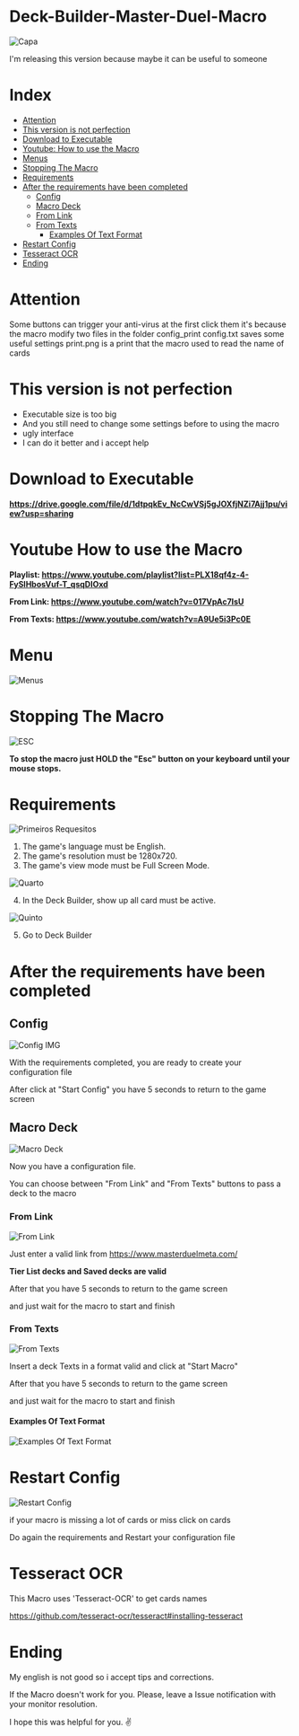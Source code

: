 # Deck-Builder-Master-Duel-Macro
![Capa](https://img.konami.com/yugioh/masterduel/images/logo.png)


I'm releasing this version because maybe it can be useful to someone


# Index

- [Attention](#attention)
- [This version is not perfection](#this-version-is-not-perfection)
- [Download to Executable](#download-to-executable)
- [Youtube: How to use the Macro](#youtube-how-to-use-the-macro)
- [Menus](#menu)
- [Stopping The Macro](#stopping-the-macro)
- [Requirements](#requirements)
- [After the requirements have been completed](#after-the-requirements-have-been-completed) 
  - [Config](#config)
  - [Macro Deck](#macro-deck)
  - [From Link](#from-link)
  - [From Texts](#from-texts)
    - [Examples Of Text Format](#examples-of-text-format)
- [Restart Config](#restart-config)
- [Tesseract OCR](#tesseract-ocr)
- [Ending](#ending)

 

# Attention
Some buttons can trigger your anti-virus at the first click them
it's because the macro modify two files in the folder config_print
config.txt saves some useful settings
print.png is a print that the macro used to read the name of cards


# This version is not perfection

- Executable size is too big 
- And you still need to change some settings before to using the macro
- ugly interface
- I can do it better and i accept help


# Download to Executable

**https://drive.google.com/file/d/1dtpqkEv_NcCwVSj5gJOXfjNZi7Ajj1pu/view?usp=sharing**


# Youtube How to use the Macro

**Playlist: https://www.youtube.com/playlist?list=PLX18qf4z-4-FySlHbosVuf-T_qsqDIOxd**

**From Link: https://www.youtube.com/watch?v=017VpAc7IsU**

**From Texts: https://www.youtube.com/watch?v=A9Ue5i3Pc0E**


# Menu

 ![Menus](https://cdn.discordapp.com/attachments/465998423145971713/974239935102083102/unknown.png)


# Stopping The Macro

![ESC](https://www.wambooli.com/blog/wp-content/uploads/2016/10/Escape-key.jpg)

**To stop the macro just HOLD the "Esc" button on your keyboard until your mouse stops.**


# Requirements

![Primeiros Requesitos](https://cdn.discordapp.com/attachments/341613211478392833/960983744204902460/unknown.png)
1. The game's language must be English.
2. The game's resolution must be 1280x720.
3. The game's view mode must be Full Screen Mode.

![Quarto](https://cdn.discordapp.com/attachments/341613211478392833/960984777303937064/unknown.png)

4. In the Deck Builder, show up all card must be active.

![Quinto](https://cdn.discordapp.com/attachments/341613211478392833/960986980840271942/unknown.png)

5. Go to Deck Builder


# After the requirements have been completed


## Config
![Config IMG](https://cdn.discordapp.com/attachments/465998423145971713/974231680091050005/unknown.png)

With the requirements completed, you are ready to create your configuration file

After click at "Start Config" you have 5 seconds to return to the game screen

## Macro Deck

![Macro Deck](https://cdn.discordapp.com/attachments/465998423145971713/974232976294567956/unknown.png)

Now you have a configuration file.

You can choose between "From Link" and "From Texts" buttons to pass a deck to the macro

### From Link

![From Link](https://cdn.discordapp.com/attachments/465998423145971713/974235680488165406/unknown.png)

Just enter a valid link from https://www.masterduelmeta.com/

**Tier List decks and Saved decks are valid**

After that you have 5 seconds to return to the game screen

and just wait for the macro to start and finish

### From Texts

![From Texts](https://cdn.discordapp.com/attachments/465998423145971713/974236542396674129/unknown.png)

Insert a deck Texts in a format valid and click at "Start Macro"

After that you have 5 seconds to return to the game screen

and just wait for the macro to start and finish


#### Examples Of Text Format

![Examples Of Text Format](https://cdn.discordapp.com/attachments/465998423145971713/974098023246344303/unknown.png)


# Restart Config

![Restart Config](https://cdn.discordapp.com/attachments/465998423145971713/974240277894160404/unknown.png)

if your macro is missing a lot of cards or miss click on cards

Do again the requirements and Restart your configuration file

# Tesseract OCR

This Macro uses 'Tesseract-OCR' to get cards names

https://github.com/tesseract-ocr/tesseract#installing-tesseract

# Ending

My english is not good so i accept tips and corrections.

If the Macro doesn't work for you. Please, leave a Issue notification  with your monitor resolution.

I hope this was helpful for you. :v:
